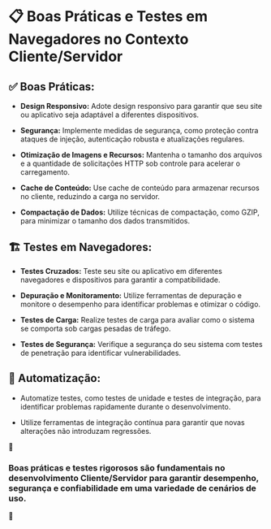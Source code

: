 # 📋 Boas Práticas e Testes em Navegadores no Contexto Cliente/Servidor

## ✅ **Boas Práticas:**

- **Design Responsivo:** Adote design responsivo para garantir que seu site ou aplicativo seja adaptável a diferentes dispositivos.

- **Segurança:** Implemente medidas de segurança, como proteção contra ataques de injeção, autenticação robusta e atualizações regulares.

- **Otimização de Imagens e Recursos:** Mantenha o tamanho dos arquivos e a quantidade de solicitações HTTP sob controle para acelerar o carregamento.

- **Cache de Conteúdo:** Use cache de conteúdo para armazenar recursos no cliente, reduzindo a carga no servidor.

- **Compactação de Dados:** Utilize técnicas de compactação, como GZIP, para minimizar o tamanho dos dados transmitidos.

## 🏗 **Testes em Navegadores:**

- **Testes Cruzados:** Teste seu site ou aplicativo em diferentes navegadores e dispositivos para garantir a compatibilidade.

- **Depuração e Monitoramento:** Utilize ferramentas de depuração e monitore o desempenho para identificar problemas e otimizar o código.

- **Testes de Carga:** Realize testes de carga para avaliar como o sistema se comporta sob cargas pesadas de tráfego.

- **Testes de Segurança:** Verifique a segurança do seu sistema com testes de penetração para identificar vulnerabilidades.

## 🦾 **Automatização:**

- Automatize testes, como testes de unidade e testes de integração, para identificar problemas rapidamente durante o desenvolvimento.

- Utilize ferramentas de integração contínua para garantir que novas alterações não introduzam regressões.

🚩

### Boas práticas e testes rigorosos são fundamentais no desenvolvimento Cliente/Servidor para garantir desempenho, segurança e confiabilidade em uma variedade de cenários de uso.

🚩
